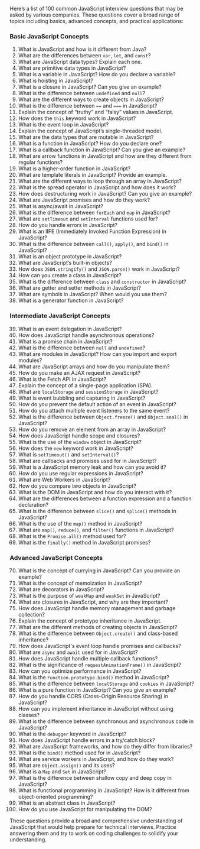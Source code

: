 Here’s a list of 100 common JavaScript interview questions that may be asked by various companies. These questions cover a broad range of topics including basics, advanced concepts, and practical applications:

### Basic JavaScript Concepts
1. What is JavaScript and how is it different from Java?
2. What are the differences between `var`, `let`, and `const`?
3. What are JavaScript data types? Explain each one.
4. What are primitive data types in JavaScript?
5. What is a variable in JavaScript? How do you declare a variable?
6. What is hoisting in JavaScript?
7. What is a closure in JavaScript? Can you give an example?
8. What is the difference between `undefined` and `null`?
9. What are the different ways to create objects in JavaScript?
10. What is the difference between `==` and `===` in JavaScript?
11. Explain the concept of “truthy” and “falsy” values in JavaScript.
12. How does the `this` keyword work in JavaScript?
13. What is the event loop in JavaScript?
14. Explain the concept of JavaScript’s single-threaded model.
15. What are the data types that are mutable in JavaScript?
16. What is a function in JavaScript? How do you declare one?
17. What is a callback function in JavaScript? Can you give an example?
18. What are arrow functions in JavaScript and how are they different from regular functions?
19. What is a higher-order function in JavaScript?
20. What are template literals in JavaScript? Provide an example.
21. What are the different ways to loop through an array in JavaScript?
22. What is the spread operator in JavaScript and how does it work?
23. How does destructuring work in JavaScript? Can you give an example?
24. What are JavaScript promises and how do they work?
25. What is async/await in JavaScript?
26. What is the difference between `forEach` and `map` in JavaScript?
27. What are `setTimeout` and `setInterval` functions used for?
28. How do you handle errors in JavaScript?
29. What is an IIFE (Immediately Invoked Function Expression) in JavaScript?
30. What is the difference between `call()`, `apply()`, and `bind()` in JavaScript?
31. What is an object prototype in JavaScript?
32. What are JavaScript’s built-in objects?
33. How does `JSON.stringify()` and `JSON.parse()` work in JavaScript?
34. How can you create a class in JavaScript?
35. What is the difference between `class` and `constructor` in JavaScript?
36. What are getter and setter methods in JavaScript?
37. What are symbols in JavaScript? When would you use them?
38. What is a generator function in JavaScript?

### Intermediate JavaScript Concepts
39. What is an event delegation in JavaScript?
40. How does JavaScript handle asynchronous operations?
41. What is a promise chain in JavaScript?
42. What is the difference between `null` and `undefined`?
43. What are modules in JavaScript? How can you import and export modules?
44. What are JavaScript arrays and how do you manipulate them?
45. How do you make an AJAX request in JavaScript?
46. What is the Fetch API in JavaScript?
47. Explain the concept of a single-page application (SPA).
48. What are `localStorage` and `sessionStorage` in JavaScript?
49. What is event bubbling and capturing in JavaScript?
50. How do you prevent the default action of an event in JavaScript?
51. How do you attach multiple event listeners to the same event?
52. What is the difference between `Object.freeze()` and `Object.seal()` in JavaScript?
53. How do you remove an element from an array in JavaScript?
54. How does JavaScript handle scope and closures?
55. What is the use of the `window` object in JavaScript?
56. How does the `new` keyword work in JavaScript?
57. What is `setTimeout()` and `setInterval()`?
58. What are callbacks and promises used for in JavaScript?
59. What is a JavaScript memory leak and how can you avoid it?
60. How do you use regular expressions in JavaScript?
61. What are Web Workers in JavaScript?
62. How do you compare two objects in JavaScript?
63. What is the DOM in JavaScript and how do you interact with it?
64. What are the differences between a function expression and a function declaration?
65. What is the difference between `slice()` and `splice()` methods in JavaScript?
66. What is the use of the `map()` method in JavaScript?
67. What are `map()`, `reduce()`, and `filter()` functions in JavaScript?
68. What is the `Promise.all()` method used for?
69. What is the `finally()` method in JavaScript promises?

### Advanced JavaScript Concepts
70. What is the concept of currying in JavaScript? Can you provide an example?
71. What is the concept of memoization in JavaScript?
72. What are decorators in JavaScript?
73. What is the purpose of `weakMap` and `weakSet` in JavaScript?
74. What are closures in JavaScript, and why are they important?
75. How does JavaScript handle memory management and garbage collection?
76. Explain the concept of prototype inheritance in JavaScript.
77. What are the different methods of creating objects in JavaScript?
78. What is the difference between `Object.create()` and class-based inheritance?
79. How does JavaScript's event loop handle promises and callbacks?
80. What are `async` and `await` used for in JavaScript?
81. How does JavaScript handle multiple callback functions?
82. What is the significance of `requestAnimationFrame()` in JavaScript?
83. How can you optimize performance in JavaScript?
84. What is the `Function.prototype.bind()` method in JavaScript?
85. What is the difference between `localStorage` and `cookies` in JavaScript?
86. What is a pure function in JavaScript? Can you give an example?
87. How do you handle CORS (Cross-Origin Resource Sharing) in JavaScript?
88. How can you implement inheritance in JavaScript without using classes?
89. What is the difference between synchronous and asynchronous code in JavaScript?
90. What is the `debugger` keyword in JavaScript?
91. How does JavaScript handle errors in a try/catch block?
92. What are JavaScript frameworks, and how do they differ from libraries?
93. What is the `bind()` method used for in JavaScript?
94. What are service workers in JavaScript, and how do they work?
95. What are `Object.assign()` and its uses?
96. What is a `Map` and `Set` in JavaScript?
97. What is the difference between shallow copy and deep copy in JavaScript?
98. What is functional programming in JavaScript? How is it different from object-oriented programming?
99. What is an abstract class in JavaScript?
100. How do you use JavaScript for manipulating the DOM?

These questions provide a broad and comprehensive understanding of JavaScript that would help prepare for technical interviews. Practice answering them and try to work on coding challenges to solidify your understanding.